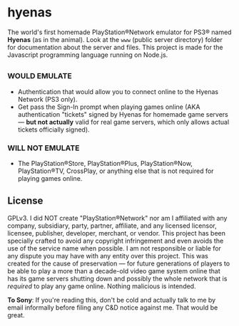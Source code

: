 # hyenas
The world's first homemade PlayStation®Network emulator for PS3® named **Hyenas** (as in the animal). Look at the `www` (public server directory) folder for documentation about the server and files. This project is made for the Javascript programming language running on Node.js.

## 

### WOULD EMULATE
- Authentication that would allow you to connect online to the Hyenas Network (PS3 only).
- Get pass the Sign-In prompt when playing games online (AKA authentication "tickets" signed by Hyenas for homemade game servers — **but not actually** valid for real game servers, which only allows actual tickets officially signed).

### WILL **NOT** EMULATE
- The PlayStation®Store, PlayStation®Plus, PlayStation®Now, PlayStation®TV, CrossPlay, or anything else that is not required for playing games online.

## License
GPLv3. I did NOT create "PlayStation®Network" nor am I affiliated with any company, subsidiary, party, partner, affiliate, and any licensed licensor, licensee, publisher, developer, merchant, or vendor. This project has been specially crafted to avoid any copyright infringement and even avoids the use of the service name when possible. I am not responsible or liable for any dispute you may have with any entity over this project. This was created for the cause of preservation — for future generations of players to be able to play a more than a decade-old video game system online that has its game servers shutting down and possibly the whole network that is *required* to play any game online. Nothing malicious is intended.

**To Sony**: If you're reading this, don't be cold and actually talk to me by email informally before filing any C&D notice against me. That would be great.
